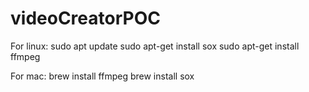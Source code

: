 # videoCreatorPOC
For linux:
    sudo apt update
    sudo apt-get install sox
    sudo apt-get install ffmpeg


For mac:
    brew install ffmpeg
    brew install sox
